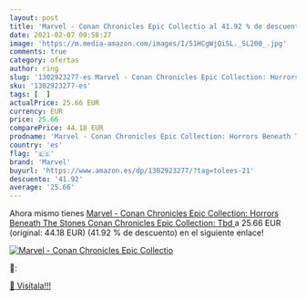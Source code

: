 ```yaml
---
layout: post
title: 'Marvel - Conan Chronicles Epic Collectio al 41.92 % de descuento'
date: 2021-02-07 00:58:27
image: 'https://m.media-amazon.com/images/I/51HCgWjQiSL._SL200_.jpg'
comments: true
category: ofertas
author: ring
slug: '1302923277-es Marvel - Conan Chronicles Epic Collection: Horrors Beneath...'
sku: '1302923277-es'
tags: [  ]
actualPrice: 25.66 EUR
currency: EUR
price: 25.66
comparePrice: 44.18 EUR
prodname: 'Marvel - Conan Chronicles Epic Collection: Horrors Beneath The Stones  Conan Chronicles Epic Collection: Tbd '
country: 'es'
flag: '🇪🇸'
brand: 'Marvel'
buyurl: 'https://www.amazon.es/dp/1302923277/?tag=tolees-21'
descuento: '41.92'
average: '25.66'
---
```


Ahora mismo tienes [Marvel - Conan Chronicles Epic Collection: Horrors Beneath The Stones  Conan Chronicles Epic Collection: Tbd ](https://www.amazon.es/dp/1302923277/?tag=tolees-21) a 25.66 EUR (original: 44.18 EUR) (41.92 %  de descuento) en el siguiente enlace!

[![Marvel - Conan Chronicles Epic Collectio](https://m.media-amazon.com/images/I/51HCgWjQiSL._SL200_.jpg)](https://www.amazon.es/dp/1302923277/?tag=tolees-21)

🔎:


[🛒 Visítala!!!](https://www.amazon.es/dp/1302923277/?tag=tolees-21)
